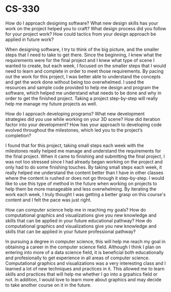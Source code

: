 # CS-330
How do I approach designing software?
What new design skills has your work on the project helped you to craft?
What design process did you follow for your project work?
How could tactics from your design approach be applied in future work?

When designing software, I try to think of the big picture, and the smaller steps that I need to take to get there. Since the beginning, I knew what the requirements were for the final project and I knew what type of scene I wanted to create, but each week, I focused on the smaller steps that I would need to learn and complete in order to meet those requirements. By pacing out the work for this project, I was better able to understand the concepts and get the work done without being too overwhelmed. I used the resources and sample code provided to help me design and program the software, which helped me understand what needs to be done and why in order to get the finished project. Taking a project step-by-step will really help me manage my future projects as well. 




How do I approach developing programs?
What new development strategies did you use while working on your 3D scene?
How did iteration factor into your development?
How has your approach to developing code evolved throughout the milestones, which led you to the project’s completion?

I found that for this project, taking small steps each week with the milestones really helped me manage and understand the requirements for the final project. When it came to finishing and submitting the final project, I was not too stressed since I had already began working on the project and only had to do some finishing touches. By taking small steps each week, it really helped me understand the content better than I have in other classes where the content is rushed or does not go through it step-by-step. I would like to use this type of method in the future when working on projects to help them be more manageable and less overwhelming. By iterating the work each week, I truly thought I was getting a better grasp on this course's content and I felt the pace was just right. 




How can computer science help me in reaching my goals?
How do computational graphics and visualizations give you new knowledge and skills that can be applied in your future educational pathway?
How do computational graphics and visualizations give you new knowledge and skills that can be applied in your future professional pathway?

In pursuing a degree in computer science, this will help me reach my goal in obtaining a career in the computer science field. Although I think I plan on entering into more of a data science field, it is beneficial both educationally and profesionally to get experience in all areas of computer science. Computational graphics and visualizations was a very interesting class and I learned a lot of new techniques and practices in it. This allowed me to learn skills and practices that will help me whether I go into a grpahics field or not. In addition, I would love to learn more about graphics and may decide to take another course on it in the future. 
